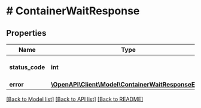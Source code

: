 # # ContainerWaitResponse

## Properties

Name | Type | Description | Notes
------------ | ------------- | ------------- | -------------
**status_code** | **int** | Exit code of the container | 
**error** | [**\OpenAPI\Client\Model\ContainerWaitResponseError**](ContainerWaitResponseError.md) |  | [optional] 

[[Back to Model list]](../../README.md#documentation-for-models) [[Back to API list]](../../README.md#documentation-for-api-endpoints) [[Back to README]](../../README.md)


